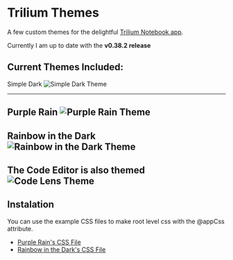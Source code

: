 # Trilium Themes
A few custom themes for the delightful [Trilium Notebook app](https://github.com/zadam/trilium).

Currently I am up to date with the **v0.38.2 release**

Current Themes Included:
------

Simple Dark
![Simple Dark Theme](https://i.imgur.com/zHsQ3cy.png)

------
Purple Rain
![Purple Rain Theme](https://i.imgur.com/DMT7xOp.png)
-------

Rainbow in the Dark
![Rainbow in the Dark Theme](https://i.imgur.com/ahRW6gh.png)
-------

The Code Editor is also themed
![Code Lens Theme](https://i.imgur.com/qDyKVnv.png)
-------

## Instalation 
You can use the example CSS files to make root level css with the @appCss attribute. 
   * [Purple Rain's CSS File](https://github.com/Abourass/TriliumThemes/blob/master/examples/css/PurpleRain.css)
   * [Rainbow in the Dark's CSS File](https://github.com/Abourass/TriliumThemes/blob/master/examples/css/RainbowInTheDark.css)



